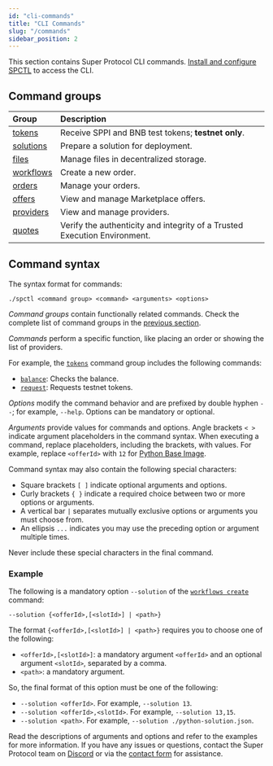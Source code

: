 ```yaml
---
id: "cli-commands"
title: "CLI Commands"
slug: "/commands"
sidebar_position: 2
---
```


This section contains Super Protocol CLI commands. [Install and configure SPCTL](/cli) to access the CLI.

## Command groups

| **Group** | **Description** |
| :- | :- |
| [tokens](/cli/commands/tokens) | Receive SPPI and BNB test tokens; **testnet only**. |
| [solutions](/cli/commands/solutions) | Prepare a <a id="solution"><span className="dashed-underline">solution</span></a> for deployment. |
| [files](/cli/commands/files) | Manage files in decentralized storage. |
| [workflows](/cli/commands/workflows) | Create a new <a id="order"><span className="dashed-underline">order</span></a>. |
| [orders](/cli/commands/orders) | Manage your orders. |
| [offers](/cli/commands/offers) | View and manage Marketplace <a id="offer"><span className="dashed-underline">offers</span></a>. |
| [providers](/cli/commands/providers) | View and manage providers. |
| [quotes](/cli/commands/quotes) | Verify the authenticity and integrity of a <a id="tee"><span className="dashed-underline">Trusted Execution Environment</span></a>. |

## Command syntax

The syntax format for commands:

```
./spctl <command group> <command> <arguments> <options>
```

_Command groups_ contain functionally related commands. Check the complete list of command groups in the [previous section](/cli/commands#command-groups).

_Commands_ perform a specific function, like placing an order or showing the list of providers.

For example, the [`tokens`](/cli/commands/tokens) command group includes the following commands:

- [`balance`](/cli/commands/tokens/balance): Checks the balance.
- [`request`](/cli/commands/tokens/request): Requests testnet tokens.

_Options_ modify the command behavior and are prefixed by double hyphen `--`; for example, `--help`. Options can be mandatory or optional.

_Arguments_ provide values for commands and options. Angle brackets `< >` indicate argument placeholders in the command syntax. When executing a command, replace placeholders, including the brackets, with values. For example, replace `<offerId>` with `12` for [Python Base Image](https://marketplace.superprotocol.com/?offer=offerId%3D12).

Command syntax may also contain the following special characters:

- Square brackets `[ ]` indicate optional arguments and options.
- Curly brackets `{ }` indicate a required choice between two or more options or arguments.
- A vertical bar `|` separates mutually exclusive options or arguments you must choose from.
- An ellipsis `...` indicates you may use the preceding option or argument multiple times.

Never include these special characters in the final command.

### Example

The following is a mandatory option `--solution` of the [`workflows create`](/cli/commands/workflows/create) command:

```
--solution {<offerId>,[<slotId>] | <path>}
```

The format `{<offerId>,[<slotId>] | <path>}` requires you to choose one of the following:

- `<offerId>,[<slotId>]`: a mandatory argument `<offerId>` and an optional argument `<slotId>`, separated by a comma.
- `<path>`: a mandatory argument.

So, the final format of this option must be one of the following:

- `--solution <offerId>`. For example, `--solution 13`.
- `--solution <offerId>,<slotId>`. For example, `--solution 13,15`.
- `--solution <path>`. For example, `--solution ./python-solution.json`.

Read the descriptions of arguments and options and refer to the examples for more information. If you have any issues or questions, contact the Super Protocol team on [Discord](https://discord.gg/superprotocol) or via the [contact form](https://superprotocol.zendesk.com/hc/en-us/requests/new) for assistance.